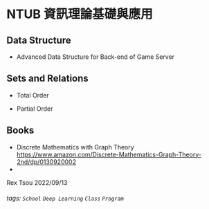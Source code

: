 # NTUB 資訊理論基礎與應用

Data Structure
---

- Advanced Data Structure for Back-end of Game Server

Sets and Relations
---

- Total Order

- Partial Order



Books
---

- Discrete Mathematics with Graph Theory
https://www.amazon.com/Discrete-Mathematics-Graph-Theory-2nd/dp/0130920002
- 



Rex Tsou 2022/09/13

###### tags: `School` `Deep Learning` `Class` `Program`